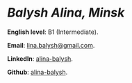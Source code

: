 # *Balysh Alina, Minsk*

**English level**: B1 (Intermediate).

**Email**: lina.balysh@gmail.com.

**LinkedIn**: [alina-balysh](https://www.linkedin.com/in/alina-balysh/).

**Github**: [alina-balysh](https://github.com/alina-balysh/).
